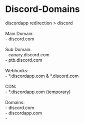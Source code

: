 # Discord-Domains

discordapp redirection > discord<br><br>Main Domain:<br>- discord.com<br><br>Sub Domain:<br>- canary.discord.com<br>- ptb.discord.com<br><br>Webhooks:<br>- \*.discordapp.com & \*.discord.com<br><br>CDN:<br>- \*.discordapp.com (temporary)<br><br>Domains:<br>- discord.com<br>- discordapp.com<br>- 

